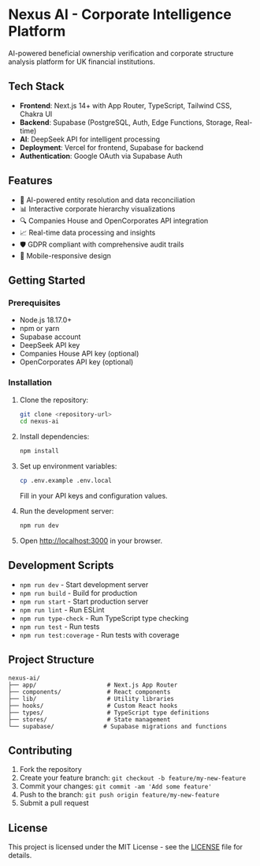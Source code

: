 # Nexus AI - Corporate Intelligence Platform

AI-powered beneficial ownership verification and corporate structure analysis platform for UK financial institutions.

## Tech Stack

- **Frontend**: Next.js 14+ with App Router, TypeScript, Tailwind CSS, Chakra UI
- **Backend**: Supabase (PostgreSQL, Auth, Edge Functions, Storage, Real-time)
- **AI**: DeepSeek API for intelligent processing
- **Deployment**: Vercel for frontend, Supabase for backend
- **Authentication**: Google OAuth via Supabase Auth

## Features

- 🤖 AI-powered entity resolution and data reconciliation
- 📊 Interactive corporate hierarchy visualizations
- 🔍 Companies House and OpenCorporates API integration
- 📈 Real-time data processing and insights
- 🛡️ GDPR compliant with comprehensive audit trails
- 📱 Mobile-responsive design

## Getting Started

### Prerequisites

- Node.js 18.17.0+
- npm or yarn
- Supabase account
- DeepSeek API key
- Companies House API key (optional)
- OpenCorporates API key (optional)

### Installation

1. Clone the repository:
   ```bash
   git clone <repository-url>
   cd nexus-ai
   ```

2. Install dependencies:
   ```bash
   npm install
   ```

3. Set up environment variables:
   ```bash
   cp .env.example .env.local
   ```
   Fill in your API keys and configuration values.

4. Run the development server:
   ```bash
   npm run dev
   ```

5. Open [http://localhost:3000](http://localhost:3000) in your browser.

## Development Scripts

- `npm run dev` - Start development server
- `npm run build` - Build for production
- `npm run start` - Start production server
- `npm run lint` - Run ESLint
- `npm run type-check` - Run TypeScript type checking
- `npm run test` - Run tests
- `npm run test:coverage` - Run tests with coverage

## Project Structure

```
nexus-ai/
├── app/                    # Next.js App Router
├── components/             # React components
├── lib/                    # Utility libraries
├── hooks/                  # Custom React hooks
├── types/                  # TypeScript type definitions
├── stores/                 # State management
└── supabase/              # Supabase migrations and functions
```

## Contributing

1. Fork the repository
2. Create your feature branch: `git checkout -b feature/my-new-feature`
3. Commit your changes: `git commit -am 'Add some feature'`
4. Push to the branch: `git push origin feature/my-new-feature`
5. Submit a pull request

## License

This project is licensed under the MIT License - see the [LICENSE](LICENSE) file for details.